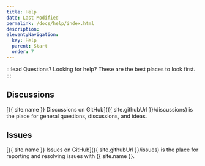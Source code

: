 ```yaml
---
title: Help
date: Last Modified
permalink: /docs/help/index.html
description: 
eleventyNavigation:
  key: Help
  parent: Start
  order: 7
---
```


:::lead
Questions? Looking for help? These are the best places to look first.
:::

## Discussions

[{{ site.name }} Discussions on GitHub]({{ site.githubUrl }}/discussions) is the place for general questions, discussions, and ideas.

## Issues

[{{ site.name }} Issues on GitHub]({{ site.githubUrl }}/issues) is the place for reporting and resolving issues with {{ site.name }}.
